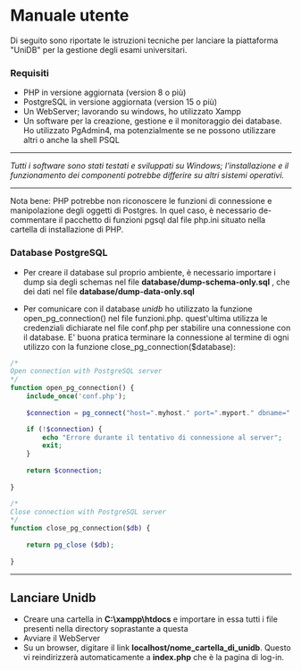 # Manuale utente

Di seguito sono riportate le istruzioni tecniche per lanciare la piattaforma "UniDB" per la gestione degli esami universitari.

### Requisiti
* PHP in versione aggiornata (version 8 o più)
* PostgreSQL in versione aggiornata (version 15 o più)
* Un WebServer; lavorando su windows, ho utilizzato Xampp
* Un software per la creazione, gestione e il monitoraggio dei database. Ho utilizzato PgAdmin4, ma potenzialmente se ne possono utilizzare altri o anche la shell PSQL
  
---

*Tutti i software sono stati testati e sviluppati su Windows; l'installazione e il funzionamento dei componenti potrebbe differire su altri sistemi operativi.*

---

Nota bene: PHP potrebbe non riconoscere le funzioni di connessione e manipolazione degli oggetti di Postgres. In quel caso, è necessario de-commentare il pacchetto di funzioni pgsql dal file php.ini situato nella cartella di installazione di PHP.

### Database PostgreSQL

* Per creare il database sul proprio ambiente, è necessario importare i dump sia degli schemas nel file **database/dump-schema-only.sql** , che dei dati nel file **database/dump-data-only.sql**

* Per comunicare con il database *unidb* ho utilizzato la funzione open_pg_connection() nel file funzioni.php. quest'ultima utilizza le credenziali dichiarate nel file conf.php per stabilire una connessione con il database. E' buona pratica terminare la connessione al termine di ogni utilizzo con la funzione close_pg_connection($database):

```php
/*
Open connection with PostgreSQL server
*/
function open_pg_connection() {
	include_once('conf.php');
    
    $connection = pg_connect("host=".myhost." port=".myport." dbname=".mydb." user=".myuser." password=".mypsw);

    if (!$connection) {
        echo "Errore durante il tentativo di connessione al server";
        exit;
    }
    
    return $connection;
    
}

/*
Close connection with PostgreSQL server
*/
function close_pg_connection($db) {
        
    return pg_close ($db);
    
}
```

---

## Lanciare Unidb
* Creare una cartella in **C:\xampp\htdocs** e importare in essa tutti i file presenti nella directory soprastante a questa
* Avviare il WebServer
* Su un browser, digitare il link **localhost/nome_cartella_di_unidb**. Questo vi reindirizzerà automaticamente a **index.php** che è la pagina di log-in. 




